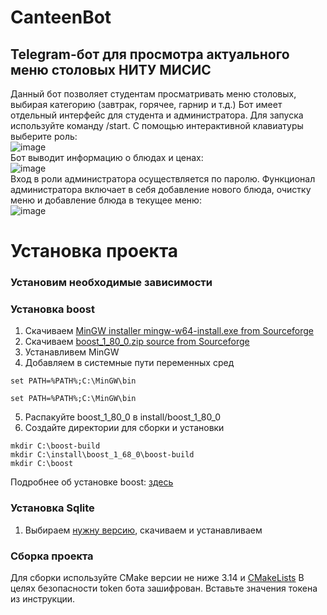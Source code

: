 # CanteenBot

## Telegram-бот для просмотра актуального меню столовых НИТУ МИСИС
Данный бот позволяет студентам просматривать меню столовых, выбирая категорию (завтрак, горячее, гарнир и т.д.)
Бот имеет отдельный интерфейс для студента и администратора. Для запуска используйте команду /start.
С помощью интерактивной клавиатуры выберите роль: <br />
![image](https://user-images.githubusercontent.com/90785698/208379496-3c75ec0c-7012-44d7-b88a-5651dc1bf8c3.png) <br />
Бот выводит информацию о блюдах и ценах: <br />
![image](https://user-images.githubusercontent.com/90785698/208379723-6e5e7e40-5da9-4cde-92b5-1ff9ce8106a1.png) <br />
Вход в роли администратора осуществляется по паролю. Функционал администратора включает в себя добавление нового блюда, очистку меню и добавление блюда в текущее меню:<br />
![image](https://user-images.githubusercontent.com/90785698/208380017-519ca063-04f1-4d05-97a1-6243a02035f1.png) <br />

# Установка проекта
### Установим необходимые зависимости
### Установка boost
1) Скачиваем [MinGW installer mingw-w64-install.exe from Sourceforge](https://sourceforge.net/projects/mingw-w64/files/Toolchains%20targetting%20Win32/Personal%20Builds/mingw-builds/installer/)
2) Скачиваем [boost_1_80_0.zip source from Sourceforge](https://sourceforge.net/projects/boost/files/boost/1.80.0/)
3) Устанавливем MinGW
4) Добавляем в системные пути переменных сред
```
set PATH=%PATH%;C:\MinGW\bin
```
```
set PATH=%PATH%;C:\MinGW\bin
```
5) Распакуйте boost_1_80_0 в install/boost_1_80_0
6) Создайте директории для сборки и установки
```
mkdir C:\boost-build
mkdir C:\install\boost_1_68_0\boost-build
mkdir C:\boost
```
Подробнее об установке boost: [здесь](https://gist.github.com/zrsmithson/0b72e0cb58d0cb946fc48b5c88511da8)
### Установка Sqlite
1) Выбираем [нужну версию](https://sqlite.org/download.html), скачиваем и устанавливаем

### Сборка проекта
Для сборки используйте CMake версии не ниже 3.14 и [CMakeLists](https://github.com/zhuzzzhha/course_work/blob/main/CMakeLists.txt)
В целях безопасности token бота зашифрован. Вставьте значения токена из инструкции.

